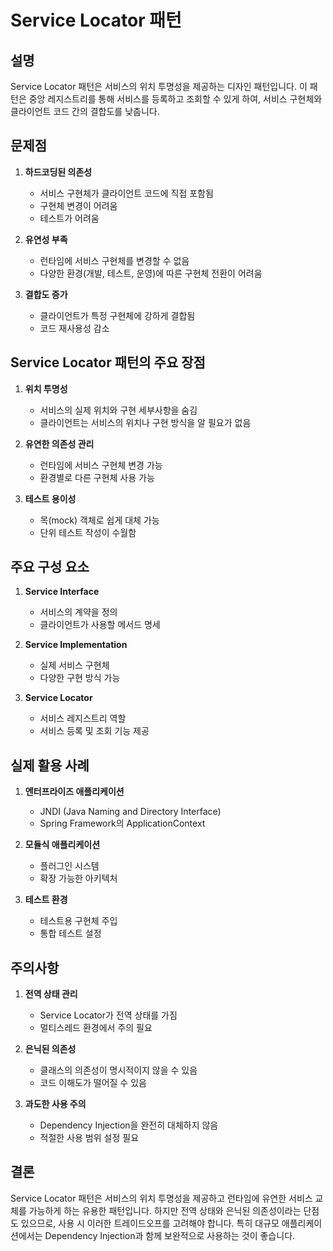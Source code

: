 # Service Locator 패턴

## 설명
Service Locator 패턴은 서비스의 위치 투명성을 제공하는 디자인 패턴입니다. 이 패턴은 중앙 레지스트리를 통해 서비스를 등록하고 조회할 수 있게 하여, 서비스 구현체와 클라이언트 코드 간의 결합도를 낮춥니다.

## 문제점
1. **하드코딩된 의존성**
    - 서비스 구현체가 클라이언트 코드에 직접 포함됨
    - 구현체 변경이 어려움
    - 테스트가 어려움

2. **유연성 부족**
    - 런타임에 서비스 구현체를 변경할 수 없음
    - 다양한 환경(개발, 테스트, 운영)에 따른 구현체 전환이 어려움

3. **결합도 증가**
    - 클라이언트가 특정 구현체에 강하게 결합됨
    - 코드 재사용성 감소

## Service Locator 패턴의 주요 장점
1. **위치 투명성**
    - 서비스의 실제 위치와 구현 세부사항을 숨김
    - 클라이언트는 서비스의 위치나 구현 방식을 알 필요가 없음

2. **유연한 의존성 관리**
    - 런타임에 서비스 구현체 변경 가능
    - 환경별로 다른 구현체 사용 가능

3. **테스트 용이성**
    - 목(mock) 객체로 쉽게 대체 가능
    - 단위 테스트 작성이 수월함

## 주요 구성 요소
1. **Service Interface**
    - 서비스의 계약을 정의
    - 클라이언트가 사용할 메서드 명세

2. **Service Implementation**
    - 실제 서비스 구현체
    - 다양한 구현 방식 가능

3. **Service Locator**
    - 서비스 레지스트리 역할
    - 서비스 등록 및 조회 기능 제공

## 실제 활용 사례
1. **엔터프라이즈 애플리케이션**
    - JNDI (Java Naming and Directory Interface)
    - Spring Framework의 ApplicationContext

2. **모듈식 애플리케이션**
    - 플러그인 시스템
    - 확장 가능한 아키텍처

3. **테스트 환경**
    - 테스트용 구현체 주입
    - 통합 테스트 설정

## 주의사항
1. **전역 상태 관리**
    - Service Locator가 전역 상태를 가짐
    - 멀티스레드 환경에서 주의 필요

2. **은닉된 의존성**
    - 클래스의 의존성이 명시적이지 않을 수 있음
    - 코드 이해도가 떨어질 수 있음

3. **과도한 사용 주의**
    - Dependency Injection을 완전히 대체하지 않음
    - 적절한 사용 범위 설정 필요

## 결론
Service Locator 패턴은 서비스의 위치 투명성을 제공하고 런타임에 유연한 서비스 교체를 가능하게 하는 유용한 패턴입니다. 하지만 전역 상태와 은닉된 의존성이라는 단점도 있으므로, 사용 시 이러한 트레이드오프를 고려해야 합니다. 특히 대규모 애플리케이션에서는 Dependency Injection과 함께 보완적으로 사용하는 것이 좋습니다.